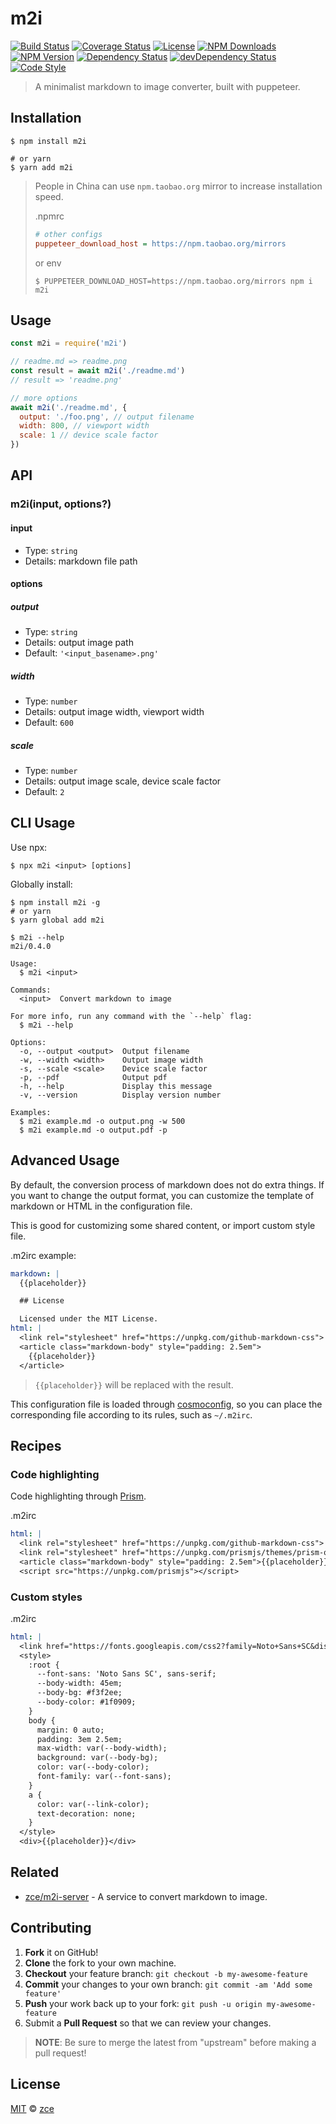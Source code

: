 # m2i

[![Build Status][travis-img]][travis-url]
[![Coverage Status][codecov-img]][codecov-url]
[![License][license-img]][license-url]
[![NPM Downloads][downloads-img]][downloads-url]
[![NPM Version][version-img]][version-url]
[![Dependency Status][dependency-img]][dependency-url]
[![devDependency Status][devdependency-img]][devdependency-url]
[![Code Style][style-img]][style-url]

> A minimalist markdown to image converter, built with puppeteer.

## Installation

```shell
$ npm install m2i

# or yarn
$ yarn add m2i
```

> People in China can use `npm.taobao.org` mirror to increase installation speed.
>
> .npmrc
>
> ```ini
> # other configs
> puppeteer_download_host = https://npm.taobao.org/mirrors
> ```
>
> or env
>
> ```shell
> $ PUPPETEER_DOWNLOAD_HOST=https://npm.taobao.org/mirrors npm i m2i
> ```

## Usage

```javascript
const m2i = require('m2i')

// readme.md => readme.png
const result = await m2i('./readme.md')
// result => 'readme.png'

// more options
await m2i('./readme.md', {
  output: './foo.png', // output filename
  width: 800, // viewport width
  scale: 1 // device scale factor
})
```

## API

### m2i(input, options?)

#### input

- Type: `string`
- Details: markdown file path

#### options

##### output

- Type: `string`
- Details: output image path
- Default: `'<input_basename>.png'`

##### width

- Type: `number`
- Details: output image width, viewport width
- Default: `600`

##### scale

- Type: `number`
- Details: output image scale, device scale factor
- Default: `2`

## CLI Usage

Use npx:

```shell
$ npx m2i <input> [options]
```

Globally install:

```shell
$ npm install m2i -g
# or yarn
$ yarn global add m2i
```

```shell
$ m2i --help
m2i/0.4.0

Usage:
  $ m2i <input>

Commands:
  <input>  Convert markdown to image

For more info, run any command with the `--help` flag:
  $ m2i --help

Options:
  -o, --output <output>  Output filename
  -w, --width <width>    Output image width
  -s, --scale <scale>    Device scale factor
  -p, --pdf              Output pdf
  -h, --help             Display this message
  -v, --version          Display version number

Examples:
  $ m2i example.md -o output.png -w 500
  $ m2i example.md -o output.pdf -p
```

## Advanced Usage

By default, the conversion process of markdown does not do extra things. If you want to change the output format, you can customize the template of markdown or HTML in the configuration file.

This is good for customizing some shared content, or import custom style file.

.m2irc example:

```yaml
markdown: |
  {{placeholder}}

  ## License

  Licensed under the MIT License.
html: |
  <link rel="stylesheet" href="https://unpkg.com/github-markdown-css">
  <article class="markdown-body" style="padding: 2.5em">
    {{placeholder}}
  </article>
```

> `{{placeholder}}` will be replaced with the result.

This configuration file is loaded through [cosmoconfig](https://github.com/davidtheclark/cosmiconfig#explorersearch), so you can place the corresponding file according to its rules, such as `~/.m2irc`.

## Recipes

### Code highlighting

Code highlighting through [Prism](https://prismjs.com).

.m2irc

```yaml
html: |
  <link rel="stylesheet" href="https://unpkg.com/github-markdown-css">
  <link rel="stylesheet" href="https://unpkg.com/prismjs/themes/prism-okaidia.css">
  <article class="markdown-body" style="padding: 2.5em">{{placeholder}}</article>
  <script src="https://unpkg.com/prismjs"></script>
```

### Custom styles

.m2irc

```yaml
html: |
  <link href="https://fonts.googleapis.com/css2?family=Noto+Sans+SC&display=swap" rel="stylesheet">
  <style>
    :root {
      --font-sans: 'Noto Sans SC', sans-serif;
      --body-width: 45em;
      --body-bg: #f3f2ee;
      --body-color: #1f0909;
    }
    body {
      margin: 0 auto;
      padding: 3em 2.5em;
      max-width: var(--body-width);
      background: var(--body-bg);
      color: var(--body-color);
      font-family: var(--font-sans);
    }
    a {
      color: var(--link-color);
      text-decoration: none;
    }
  </style>
  <div>{{placeholder}}</div>
```

## Related

- [zce/m2i-server](https://github.com/zce/m2i-server) - A service to convert markdown to image.

## Contributing

1. **Fork** it on GitHub!
2. **Clone** the fork to your own machine.
3. **Checkout** your feature branch: `git checkout -b my-awesome-feature`
4. **Commit** your changes to your own branch: `git commit -am 'Add some feature'`
5. **Push** your work back up to your fork: `git push -u origin my-awesome-feature`
6. Submit a **Pull Request** so that we can review your changes.

> **NOTE**: Be sure to merge the latest from "upstream" before making a pull request!

## License

[MIT](LICENSE) &copy; [zce](https://zce.me)



[travis-img]: https://img.shields.io/travis/com/zce/m2i
[travis-url]: https://travis-ci.com/zce/m2i
[codecov-img]: https://img.shields.io/codecov/c/github/zce/m2i
[codecov-url]: https://codecov.io/gh/zce/m2i
[license-img]: https://img.shields.io/github/license/zce/m2i
[license-url]: https://github.com/zce/m2i/blob/master/LICENSE
[downloads-img]: https://img.shields.io/npm/dm/m2i
[downloads-url]: https://npm.im/m2i
[version-img]: https://img.shields.io/npm/v/m2i
[version-url]: https://npm.im/m2i
[dependency-img]: https://img.shields.io/david/zce/m2i
[dependency-url]: https://david-dm.org/zce/m2i
[devdependency-img]: https://img.shields.io/david/dev/zce/m2i
[devdependency-url]: https://david-dm.org/zce/m2i?type=dev
[style-img]: https://img.shields.io/badge/code_style-standard-brightgreen
[style-url]: https://standardjs.com
